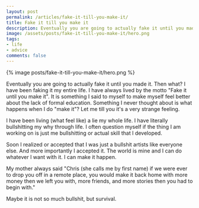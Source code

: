 ```yaml
---
layout: post
permalink: /articles/fake-it-till-you-make-it/
title: Fake it till you make it
description: Eventually you are going to actually fake it until you made it. Then what?
image: /assets/posts/fake-it-till-you-make-it/hero.png
tags:
- life
- advice
comments: false
---
```


<div class="hero">{% image posts/fake-it-till-you-make-it/hero.png %}</div>

<p>Eventually you are going to actually fake it until you made it. Then what? I have been faking it my entire life. I have always lived by the motto "Fake it until you make it". It is something I said to myself to make myself feel better about the lack of formal education. Something I never thought about is what happens when I do "make it"? Let me till you it's a very strange feeling.</p>
<p>I have been living (what feel like) a lie my whole life. I have literally bullshitting my why through life. I often question myself if the thing I am working on is just me bullshitting or actual skill that I developed.</p>
<p>Soon I realized or accepted that I was just a bullshit artists like everyone else. And more importantly I accepted it. The world is mine and I can do whatever I want with it. I can make it happen.</p>
<p>My mother always said "Chris (she calls me by first name) if we were ever to drop you off in a remote place, you would make it back home with more money then we left you with, more friends, and more stories then you had to begin with."</p>
<p>Maybe it is not so much bullshit, but survival.</p>
